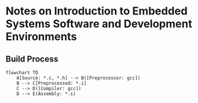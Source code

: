 # Notes on **Introduction to Embedded Systems Software and Development Environments**

## Build Process

```mermaid
flowchart TD
    A[Source: *.c, *.h] --> B([Preprocessor: gcc])
    B --> C[Preprocessed: *.i]
    C --> D([Compiler: gcc])
    D --> E(Assembly: *.s)
```
